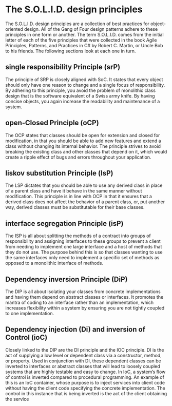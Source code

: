 # The S.O.L.I.D. design principles
The S.O.L.I.D. design principles are a collection of best practices for object-oriented design. All of the Gang of Four design patterns adhere to these principles in one form or another. The term S.O.L.I.D. comes from the initial letter of each of the five principles that were collected in the book Agile Principles, Patterns, and Practices in C# by Robert C. Martin, or Uncle Bob to his friends. The following sections look at each one in turn.

## single responsibility Principle (srP) 
The principle of SRP is closely aligned with SoC. It states that every object should only have one reason to change and a single focus of responsibility. By adhering to this principle, you avoid the problem of monolithic class design that is the software equivalent of a Swiss army knife. By having concise objects, you again increase the readability and maintenance of a system.

## open-Closed Principle (oCP) 
The OCP states that classes should be open for extension and closed for modification, in that you should be able to add new features and extend a class without changing its internal behavior. The principle strives to avoid breaking the existing class and other classes that depend on it, which would create a ripple effect of bugs and errors throughout your application. 

## liskov substitution Principle (lsP) 
The LSP dictates that you should be able to use any derived class in place of a parent class and have it behave in the same manner without modification. This principle is in line with OCP in that it ensures that a derived class does not affect the behavior of a parent class, or, put another way, derived classes must be substitutable for their base classes.

## interface segregation Principle (isP) 
The ISP is all about splitting the methods of a contract into groups of responsibility and assigning interfaces to these groups to prevent a client from needing to implement one large interface and a host of methods that they do not use. The purpose behind this is so that classes wanting to use the same interfaces only need to implement a specific set of methods as opposed to a monolithic interface of methods.

## Dependency inversion Principle (DiP) 
The DIP is all about isolating your classes from concrete implementations and having them depend on abstract classes or interfaces. It promotes the mantra of coding to an interface rather than an implementation, which increases flexibility within a system by ensuring you are not tightly coupled to one implementation.

## Dependency injection (Di) and inversion of Control (ioC) 
Closely linked to the DIP are the DI principle and the IOC principle. DI is the act of supplying a low level or dependent class via a constructor, method, or property. Used in conjunction with DI, these dependent classes can be inverted to interfaces or abstract classes that will lead to loosely coupled systems that are highly testable and easy to change. In IoC, a system’s flow of control is inverted compared to procedural programming. An example of this is an IoC container, whose purpose is to inject services into client code without having the client code specifying the concrete implementation. The control in this instance that is being inverted is the act of the client obtaining the service